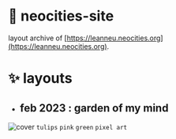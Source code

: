 # 🌷 neocities-site
layout archive of [https://leanneu.neocities.org](https://leanneu.neocities.org).

# ✨ layouts
- ## feb 2023 : garden of my mind
![cover](https://leanneu.neocities.org/media/cover.png)
`tulips` `pink` `green` `pixel art`

